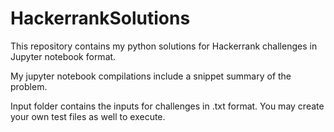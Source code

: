 # HackerrankSolutions

This repository contains my python solutions for Hackerrank challenges in Jupyter notebook format. 

My jupyter notebook compilations include a snippet summary of the problem.

Input folder contains the inputs for challenges in .txt format. You may create your own test files as well to execute. 

